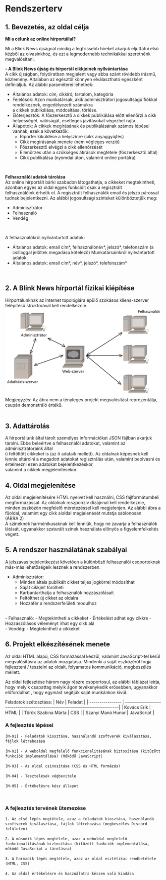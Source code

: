# Rendszerterv
## 1. Bevezetés, az oldal célja <br>

**Mi a célunk az online hírportállal?** <br>

Mi a Blink News újságnál mindig a legfrissebb híreket akarjuk eljuttatni első kézből az olvasinkhoz, és ezt a legmodernebb technikákkal szeretnénk megvalósítani.

**- A Blink News újság és hírportál cikkjeinek nyilvántartása** <br>
A cikk újságban, folyóiratban megjelent vagy abba szánt rövidebb írásmű, közlemény.
Általában az egésztől könnyen elválasztható egészként definiáljuk.
Az alábbi paraméterei lehetnek:
- Általános adatok: cím, cikkíró, tartalom, kategória
- Felelősök: Azon munkatársak, akik adminisztrátori jogosultságú fiókkal rendelkeznek, engedélyezett számukra <br>
a cikkek publikálása, módosítása, törlése.
- Előterjesztők: A főszerkesztő a cikkek publikálása előtt ellenőrzi a cikk helyességét, valóságát, esetleges javításokat végezhet rajta.
- Állapotok: A cikkek megírásának és publikálásának számos lépései vannak, ezek a következők:
   - Riporter kiküldése a helyszínre (cikk anyaggyűjtés)
   - Cikk megírásának menete (nem végleges verzió)
   - Főszerkesztő elvégzi a cikk ellenőrzését
   - Ellenőrzés után a szükséges átírások megtétele (főszerkesztő által)
   - Cikk publikálása (nyomdai úton, valamint online portálra)
<br>

**Felhasználói adatok tárolása** <br>
Az online hírportált bárki szabadon látogathatja, a cikkeket megtekintheti, azonban egyes az oldal egyes funkcióit csak a regisztrált <br>
felhasználóink érhetik el. A regisztrált felhasználók email és jelszó párossal tudnak bejelentkezni.
Az alábbi jogosultsági szinteket különböztetjük meg:
   - Adminisztrátor
   - Felhasználó
   - Vendég
<br>

A felhasználókról nyilvántartott adatok:
- Általános adatok: email cím*, felhasználónév*, jelszó*, telefonszám (a csillaggal jelöltek megadása kötelező)
Munkatársainkról nyilvántartott adatok:
- Általános adatok: email cím*, név*, jelszó*, telefonszám*
<br>

## 2. A Blink News hírportál fizikai kiépítése <br>
Hírportálunknak az Internet topológiára épülő szokásos kliens-szerver felépítésű struktúrával kell rendelkeznie.
![rendszerterv](fizikaikiepites.png "Fizikai kiépítés") <br>
Megjegyzés: Az ábra nem a tényleges projekt megvalósítást reprezentálja, csupán demonstráló értékű. <br>
<br>

## 3. Adattárolás <br>
A hírportálunk által tárolt személyes információkat JSON fájlban akarjuk tárolni. Ebbe beleértve a felhasználói adatokat, valamint az adminisztrátoraink által <br>ű
feltöltött cikkeket is (az ő adataik mellett). Az oldalnak képesnek kell lennie eltárolni a megadott adatokat regisztrálás után, valamint beolvasni és értelmezni ezen adatokat bejelentkezéskor, <br>
valamint a cikkek megjelenítésekor.
<br>

## 4. Oldal megjelenítése <br>
Az oldal megjelenítésére HTML nyelvet kell használni, CSS fájlformátumbeli megformázással. Az oldalnak reszponzív dizájnnal kell rendelkeznie, minden eszközön megfelelő méretezéssel kell megjelenjen.
Az alábbi ábra a főoldal, valamint egy cikk aloldal megjelenését mutatja sablonosan. <br>
(ÁBRA 2) <br>
A színeknek harmónikusaknak kell lenniük, hogy ne zavarja a felhasználók látását, ugyanakkor szaturált színek használata előnyös a figyelemfelkeltés végett.
<br>

## 5. A rendszer használatának szabályai
A jelszavas bejelentkezést követően a különböző felhasználói csoportoknak más-más lehetőségeik lesznek a rendszerben.
- Adminisztrátor:
	- Minden általa publikált cikket teljes jogkörrel módosíthat
	- Saját cikkjeit törölheti
	- Karbantarthatja a felhasználók hozzászólásait
	- Feltölthet új cikket az oldalra
	- Hozzáfér a rendszerfelületi modulhoz
<br>
- Felhasználó:
	- Megtekintheti a cikkeket
	- Értékelést adhat egy cikkre
	- Hozzászólásos véleményt írhat egy cikk alá
<br>	
- Vendég:
	- Megtekintheti a cikkeket
<br>

## 6. Projekt elkészítésének menete

Az oldal HTML alapú, CSS formázással készül, valamint JavaScript-tel kerül megvalósításra az adatok mozgatása.
Mindenki a saját eszközéről fogja fejleszteni / tesztelni az oldalt, folyamatos kommunikáció, megbeszélés mellett.

Az oldal fejlesztése három nagy részre csoportosul, az alábbi táblázat leírja, hogy melyik csapattag melyik ágon tevékenykedik erősebben, ugyanakkor előfordulhat
, hogy egymást segítjük saját munkánkon kívül.

Feladatok szétosztása:
| Név              | Feladat                                                                    |
| ---------------- | ---------------------------------------------------------------------------|
| Kovács Erik      | HTML                                                                       |
| Török Szabina Márta     | CSS                                                                 |
| Szanyi Manó Hunor     | JavaScript |

### A fejlesztés lépései

    [M-01] - Feladatok kiosztása, használandó szoftverek kiválasztása, fájlok létrehozása

    [M-02] - A weboldal megfelelő funkcionalitásának biztosítása (kitűzött funkciók implementálása) (Működő JavaScript)

    [M-03] - Az oldal csinosítása (CSS és HTML formázás)

    [M-04] - Tesztelések végbevitele

    [M-05] - Értékelésre kész állapot

<br>

### A fejlesztés tervének ütemezése

    1. Az első lépés megtétele, azaz a feladatok kiosztása, használandó szoftverek kiválasztása, fájlok létrehozása (megbeszélés Discord felületen)

    2. A második lépés megtétele, azaz a weboldal megfelelő funkcionalitásának biztosítása (kitűzött funkciók implementálása, működő JavaScript a tárolásra)

    3. A harmadik lépés megtétele, azaz az oldal esztétikai rendbetétele (HTML, CSS)

    4. Az oldal értékelésre és használatra készen való kiadása

<br>
